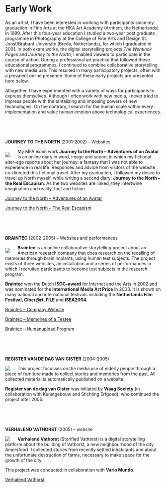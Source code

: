 # Early Work

As an artist, I have been interested in working with participants since my graduation in Fine Arts at the HKA Art Academy (Arnhem, the Netherlands) in 1999. After this four-year education I studied a two-year post graduate programme in Photography at the College of Fine Arts and Design St. Joost/Brabant University (Breda, Netherlands), for which I graduated in 2001. In both exam works, the digital storytelling projects *The Wentinck Pages* and *Journey to the North*, I enabled viewers to participate in the course of action. During a professional art practice that followed these educational programmes, I continued to combine collaborative storytelling with new media use. This resulted in many participatory projects, often with a prevalent online presence. Some of these early projects are presented here below.

Altogether, I have experimented with a variety of ways for participants to express themselves. Although I often work with new media, I never tried to impress people with the tantalizing and imposing powers of new technologies. On the contrary, I search for the human scale within every implementation and value human emotion above technological experiences.

<br>
<br>
<br>

**JOURNEY TO THE NORTH** (2001-2002) – Websites

<div style="float: left; margin: 10px 24px 0px 0px;">
  <img src="assets/images/JourneyToTheNorth.jpg"/>
</div>

My MFA exam work **Journey to the North – Adventures of an Avatar** is an online diary in word, image and sound, in which my fictional alter-ego reports about her journey: a fantasy that I was not able to experience in real life. Responses and advice from visitors of the website co-directed this fictional travel. After my graduation, I followed my desire to travel up North myself, while writing a second diary: **Journey to the North – the Real Escapism**. As the two websites are linked, they intertwine imagination and reality, fact and fiction. 

<a href="https://wonkyland.github.io/legacy/journey/map.htm" target="_blank">Journey to the North – Adventures of an Avatar</a>

<a href="https://wonkyland.github.io/legacy/escapism/map.htm" target="_blank">Journey to the North – The Real Escapism</a>

<br>
<br>
<br>

**BRAINTEC** (2002-2005) – Websites and performances

<div style="float: left; margin: 10px 24px 0px 0px;">
  <img src="assets/images/Braintec.jpg"/>
</div>

**Braintec** is an online collaborative storytelling project about an American research company that does research on the recalling of memories through brain implants, using human test subjects. The project exists of three websites, an installation and a series of performances in which I recruited participants to become test subjects in the research program.

**Braintec** won the Dutch **ISOC-award** for Internet and the Arts in 2002 and was nominated for the **International Media Art Price** in 2003. It is shown on many national and international festivals including the **Netherlands Film Festival, Ciber@rt, FILE** and **ISEA2004**.

<a href="https://wonkyland.github.io/legacy/braintec/index.htm" target="_blank">Braintec – Company Website</a>

<a href="https://wonkyland.github.io/legacy/memoires/index.htm" target="_blank">Braintec – Memoires of a Testee</a>

<a href="https://wonkyland.github.io/legacy/grid/index.htm" target="_blank">Braintec – Humanupload Program</a>

<br>
<br>
<br>

**REGISTER VAN DE DAG VAN GISTER** (2004-2005) 

<div style="float: left; margin: 0px 24px 0px 0px;">
  <img src="assets/images/RegisterVanDeDagVanGister.jpg"/>
</div>

This project focusses on the media use of elderly people through a piece of furniture made to collect stories and memories from the past. All collected material is automatically published on a website.

**Register van de dag van Gister** was initiated by **Waag Society** (in collaboration with Kunstgebouw and Stichting Erfgoed), who continued the project after 2005.

<br>
<br>
<br>

**VERHALEND VATHORST** (2005) – website

<div style="float: left; margin: 0px 24px 0px 0px;">
  <img src="assets/images/VerhalendVathorst.jpg"/>
</div>

**Verhalend Vathorst** (Storified Vathorst) is a digital storytelling platform about the building of Vathorst, a new neighbourhood of the city Amersfoort. I collected stories from recently settled inhabitants and about the unfortunate destruction of farms, necessary to make space for the growth of the city.

This project was conducted in collaboration with **Vario Mundo**.

<a href="https://wonkyland.github.io/legacy/vathorst/" target="_blank">Verhalend Vathorst</a>

<br>
<br>
<br>
